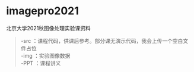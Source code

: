 # imagepro2021
北京大学2021秋图像处理实验课资料
> -src ：课程代码，供课后参考。部分课无演示代码，我会上传一个空白文件占位  
> -img ：实验图像数据  
> -PPT ：课程讲义
